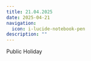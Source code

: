 ```yaml
---
title: 21.04.2025
date: 2025-04-21
navigation:
  icon: i-lucide-notebook-pen
description: ""
---
```


Public Holiday

